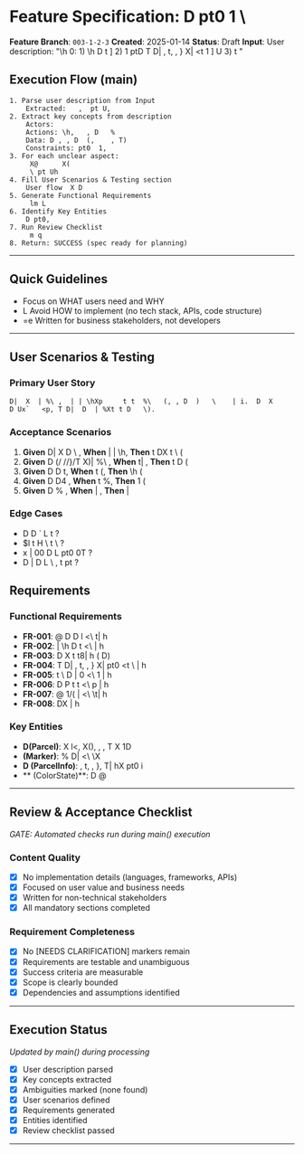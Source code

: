 # Feature Specification: D pt0  1    \   

**Feature Branch**: `003-1-2-3`
**Created**: 2025-01-14
**Status**: Draft
**Input**: User description: "\h        0: 1) \h  D t   ]    2)  1 ptD T D| ,   t,   , }   X| <t 1 ] U 3)  t    "

## Execution Flow (main)
```
1. Parse user description from Input
    Extracted:   ,  pt U,   
2. Extract key concepts from description
    Actors: 
    Actions: \h,   , D   %
    Data: D , , D  (,    , T)
    Constraints: pt0  1,    
3. For each unclear aspect:
     X@      X(
     \ pt Uh
4. Fill User Scenarios & Testing section
    User flow  X D
5. Generate Functional Requirements
     lm L  
6. Identify Key Entities
    D pt0,   
7. Run Review Checklist
     m q
8. Return: SUCCESS (spec ready for planning)
```

---

##  Quick Guidelines
-   Focus on WHAT users need and WHY
- L Avoid HOW to implement (no tech stack, APIs, code structure)
- =e Written for business stakeholders, not developers

---

## User Scenarios & Testing

### Primary User Story
    D|  X  | %\ ,  | | \hXp     t t  %\   (, , D  )   \    | i.  D  X     D Ux`   <p, T D|  D  | %Xt t D   \).

### Acceptance Scenarios
1. **Given**   D|  X D  \ , **When**  | | \h, **Then** t DX t  \ \(
2. **Given**   D  (/ //}/T   X)| %\ , **When** t|  \, **Then** t D   \(
3. **Given**   D  D t, **When** t  (, **Then**     \h   (
4. **Given** D D4    , **When**   t %, **Then**    1  \(
5. **Given** D     %  , **When**   |  , **Then**   |

### Edge Cases
-  D  D  ` L  t    ?
- $l t H \    t \    ?
- x  |  00   D L pt0 0T    ?
- D     |  D L  \   , t pt  ?

## Requirements

### Functional Requirements
- **FR-001**: \@ D    D  l <\  t| h
- **FR-002**:  |  \h     D t <\  | h
- **FR-003**:   D  X    t t8| h (    D)
- **FR-004**:  T D| ,   t,   , }   X| pt0  <t \ | h
- **FR-005**: t \      D  | 0 <\    1 | h
- **FR-006**: D    P   t t  <\  p | h
- **FR-007**: \@    1/( |    <\ \t| h
- **FR-008**:  DX           | h

### Key Entities
- **D(Parcel)**: X  l<\,  X(\), ,    , T X 1D  
- **(Marker)**:    %  D|   <\ \X  
- **D  (ParcelInfo)**: ,   t,   , }, T| hX pt0 i
- ** (ColorState)**:   D      @    

---

## Review & Acceptance Checklist
*GATE: Automated checks run during main() execution*

### Content Quality
- [x] No implementation details (languages, frameworks, APIs)
- [x] Focused on user value and business needs
- [x] Written for non-technical stakeholders
- [x] All mandatory sections completed

### Requirement Completeness
- [x] No [NEEDS CLARIFICATION] markers remain
- [x] Requirements are testable and unambiguous
- [x] Success criteria are measurable
- [x] Scope is clearly bounded
- [x] Dependencies and assumptions identified

---

## Execution Status
*Updated by main() during processing*

- [x] User description parsed
- [x] Key concepts extracted
- [x] Ambiguities marked (none found)
- [x] User scenarios defined
- [x] Requirements generated
- [x] Entities identified
- [x] Review checklist passed

---